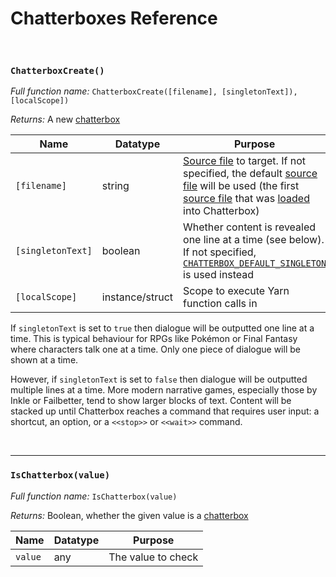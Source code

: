 # Chatterboxes Reference

&nbsp;

### `ChatterboxCreate()`

_Full function name:_ `ChatterboxCreate([filename], [singletonText]), [localScope])`

_Returns:_ A new [chatterbox](concept-chatterboxes)

|Name             |Datatype       |Purpose                                                                                                                                                                                                                                                                          |
|-----------------|---------------|---------------------------------------------------------------------------------------------------------------------------------------------------------------------------------------------------------------------------------------------------------------------------------|
|`[filename]`     |string         |[Source file](concept-source-files) to target. If not specified, the default [source file](concept-source-files) will be used (the first [source file](concept-source-files) that was [loaded](reference-configuration#chatterboxloadfromfilefilename-aliasname) into Chatterbox)|
|`[singletonText]`|boolean        |Whether content is revealed one line at a time (see below). If not specified, [`CHATTERBOX_DEFAULT_SINGLETON`](reference-configuration#__chatterboxconfig) is used instead                                                                                                       |
|`[localScope]`   |instance/struct|Scope to execute Yarn function calls in                                                                                                                                                                                                                                          |

If `singletonText` is set to `true` then dialogue will be outputted one line at a time. This is typical behaviour for RPGs like Pokémon or Final Fantasy where characters talk one at a time. Only one piece of dialogue will be shown at a time.

However, if `singletonText` is set to `false` then dialogue will be outputted multiple lines at a time. More modern narrative games, especially those by Inkle or Failbetter, tend to show larger blocks of text. Content will be stacked up until Chatterbox reaches a command that requires user input: a shortcut, an option, or a `<<stop>>` or `<<wait>>` command.

&nbsp;

---

### `IsChatterbox(value)`

_Full function name:_ `IsChatterbox(value)`

_Returns:_ Boolean, whether the given value is a [chatterbox](concept-chatterboxes)

|Name   |Datatype|Purpose           |
|-------|--------|------------------|
|`value`|any     |The value to check|
